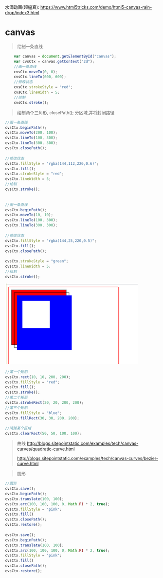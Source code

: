 水滴动画(超逼真): https://www.html5tricks.com/demo/html5-canvas-rain-drop/index3.html

# canvas

> 绘制一条直线

```javascript
 	var canvas = document.getElementById("canvas");
    var cvsCtx = canvas.getContext("2d");
    //画一条直线
    cvsCtx.moveTo(0, 0);
    cvsCtx.lineTo(600, 600);
    //修改状态
    cvsCtx.strokeStyle = "red";
    cvsCtx.lineWidth = 5;
    //绘制
    cvsCtx.stroke();
```

> 绘制两个三角形, closePath(); 分区域,并将封闭路径

```javascript
//画一条直线
cvsCtx.beginPath();
cvsCtx.moveTo(200, 100);
cvsCtx.lineTo(100, 300);
cvsCtx.lineTo(300, 300);
cvsCtx.closePath();

//修改状态      
cvsCtx.fillStyle = "rgba(144,112,220,0.6)";
cvsCtx.fill();
cvsCtx.strokeStyle = "red";
cvsCtx.lineWidth = 5;
//绘制
cvsCtx.stroke();


//画一条直线
cvsCtx.beginPath();
cvsCtx.moveTo(10, 10);
cvsCtx.lineTo(100, 300);
cvsCtx.lineTo(300, 300);

//修改状态      
cvsCtx.fillStyle = "rgba(144,25,220,0.5)";
cvsCtx.fill();
cvsCtx.closePath();

cvsCtx.strokeStyle = "green";
cvsCtx.lineWidth = 5;
//绘制
cvsCtx.stroke();
```



![image-20200807163417889](typoraImage/记录/image-20200807163417889.png)

```javascript
//第一个矩形
cvsCtx.rect(10, 10, 200, 200);
cvsCtx.fillStyle = "red";
cvsCtx.fill();
cvsCtx.stroke();
//第二个矩形
cvsCtx.strokeRect(20, 20, 200, 200);
//第三个矩形
cvsCtx.fillStyle = "blue";
cvsCtx.fillRect(30, 30, 200, 200);

//清除某个区域
cvsCtx.clearRect(50, 50, 100, 100);
```

> 曲线 http://blogs.sitepointstatic.com/examples/tech/canvas-curves/quadratic-curve.html
>
> http://blogs.sitepointstatic.com/examples/tech/canvas-curves/bezier-curve.html



> 圆形

```javascript
//圆形
cvsCtx.save();
cvsCtx.beginPath();
cvsCtx.translate(100, 100);
cvsCtx.arc(100, 100, 100, 0, Math.PI * 2, true);
cvsCtx.fillStyle = "pink";
cvsCtx.fill()
cvsCtx.closePath();
cvsCtx.restore();

cvsCtx.save();
cvsCtx.beginPath();
cvsCtx.translate(100, 100);
cvsCtx.arc(100, 100, 100, 0, Math.PI * 2, true);
cvsCtx.fillStyle = "pink";
cvsCtx.fill()
cvsCtx.closePath();
cvsCtx.restore();
```

